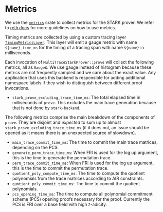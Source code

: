 # Metrics

We use the [`metrics`](https://docs.rs/metrics/latest/metrics/) crate to collect metrics for the STARK prover. We refer to [reth docs](https://github.com/paradigmxyz/reth/blob/main/docs/design/metrics.md) for more guidelines on how to use metrics.

Timing metrics are collected by using a custom tracing layer [`TimingMetricsLayer`](../crates/stark-sdk/src/metrics_tracing.rs). This layer will emit a gauge metric with name `${name}_time_ms` for the timing of a tracing span with name `${name}` in milliseconds.

Each invocation of `MultiTraceStarkProver::prove` will collect the following metrics, all as `Gauge`s. We use gauge instead of histogram because these metrics are not frequently sampled and we care about the exact value. Any application that uses this backend is responsible for adding additional namespace labels if they wish to distinguish between different proof invocations.

- `stark_prove_excluding_trace_time_ms`: The total elapsed time in milliseconds of `prove`. This excludes the main trace generation because that is not done by `stark-backend`.

The following metrics comprise the main breakdown of the components of `prove`. They are disjoint and _expected_ to sum up to almost `stark_prove_excluding_trace_time_ms` (if it does not, an issue should be opened as it means there is an unexpected source of slowdown).

- `main_trace_commit_time_ms`: The time to commit the main trace matrices, depending on the PCS.
- `generate_perm_trace_time_ms`: When FRI is used for the log up argument, this is the time to generate the permutation trace.
- `perm_trace_commit_time_ms`: When FRI is used for the log up argument, this is the time to commit the permutation trace.
- `quotient_poly_compute_time_ms`: The time to compute the quotient polynomials from the trace matrices according to AIR constraints.
- `quotient_poly_commit_time_ms`: The time to commit the quotient polynomials.
- `pcs_opening_time_ms`: The time to compute all polynomial commitment scheme (PCS) opening proofs necessary for the proof. Currently the PCS is FRI over a base field with high `2`-adicity.
